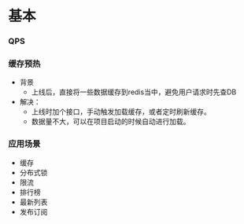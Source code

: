 基本
=====

### QPS


### 缓存预热
- 背景
    - 上线后，直接将一些数据缓存到redis当中，避免用户请求时先查DB
- 解决：
  - 上线时加个接口，手动触发加载缓存，或者定时刷新缓存。
  - 数据量不大，可以在项目启动的时候自动进行加载。
    

### 应用场景
- 缓存
- 分布式锁
- 限流
- 排行榜
- 最新列表
- 发布订阅
